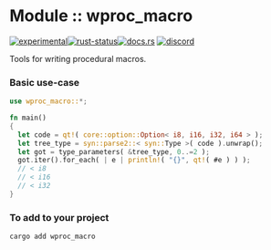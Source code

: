 <!-- {{# generate.module_header{} #}} -->

# Module :: wproc_macro
<!--{ generate.module_header.start() }-->
 [![experimental](https://raster.shields.io/static/v1?label=&message=experimental&color=orange)](https://github.com/emersion/stability-badges#experimental)[![rust-status](https://github.com/Wandalen/wTools/actions/workflows/module_wproc_macro_push.yml/badge.svg)](https://github.com/Wandalen/wTools/actions/workflows/module_wproc_macro_push.yml)[![docs.rs](https://img.shields.io/docsrs/wproc_macro?color=e3e8f0&logo=docs.rs)](https://docs.rs/wproc_macro) [![discord](https://img.shields.io/discord/872391416519737405?color=eee&logo=discord&logoColor=eee&label=ask)](https://discord.gg/m3YfbXpUUY)
<!--{ generate.module_header.end }-->

Tools for writing procedural macros.

### Basic use-case

<!-- {{# generate.module{} #}} -->

```rust
use wproc_macro::*;

fn main()
{
  let code = qt!( core::option::Option< i8, i16, i32, i64 > );
  let tree_type = syn::parse2::< syn::Type >( code ).unwrap();
  let got = type_parameters( &tree_type, 0..=2 );
  got.iter().for_each( | e | println!( "{}", qt!( #e ) ) );
  // < i8
  // < i16
  // < i32
}
```

### To add to your project

```sh
cargo add wproc_macro
```

